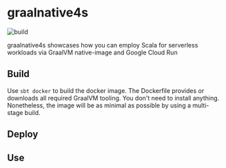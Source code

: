 # graalnative4s

![build](https://github.com/usommerl/graalnative4s/workflows/CI%2FCD/badge.svg)

graalnative4s showcases how you can employ Scala for serverless workloads via GraalVM native-image and Google Cloud Run

## Build

Use `sbt docker` to build the docker image. The Dockerfile provides or downloads all required GraalVM tooling. You don't need to install anything. Nonetheless, the image will be as minimal as possible by using a multi-stage build.

## Deploy

## Use
